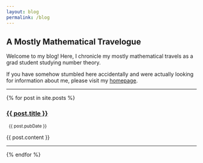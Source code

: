 ```yaml
---
layout: blog
permalink: /blog
---
```


## A Mostly Mathematical Travelogue

Welcome to my blog!  Here, I chronicle my mostly mathematical travels as a grad student studying number theory.  

If you have somehow stumbled here accidentally and were actually looking for information about me, please visit my [homepage](https://zporat.github.io). 

---

{% for post in site.posts %}

<h3><a href="{{ post.url }}">{{ post.title }}</a></h3>
<p><small> <i class="far fa-calendar"></i>&nbsp; {{ post.pubDate }}</small></p>    
<p> {{ post.content }} </p>

---
{% endfor %}
